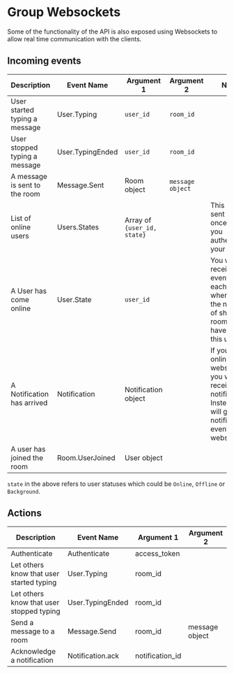 # Group Websockets

Some of the functionality of the API is also exposed using Websockets to allow real time communication with the clients.

## Incoming events

Description                           | Event Name       | Argument 1                           | Argument 2       | Notes
------------------------------------- | ---------------- | ------------------------------------ | ---------------- | --------
User started typing a message         | User.Typing      | `user_id`                            | `room_id`        |
User stopped typing a message         | User.TypingEnded | `user_id`                            | `room_id`        |
A message is sent to the room         | Message.Sent     | Room object                          | `message object` |
List of online users                  | Users.States     | Array of `{user_id, state}`          |                  | This event is sent only once after you authenticate your socket
A User has come online                | User.State       | `user_id`                            |                  | You will receive N events for each user where N is the number of shared rooms you have with this user
A Notification has arrived            | Notification     | Notification object                  |                  | If you are online using websockets, you will not receive push notifications. Instead you will get the notification event on websockets.
A user has joined the room            | Room.UserJoined  | User object                          |                  |

`state` in the above refers to user statuses which could be `Online`, `Offline` or `Background`.

## Actions

Description                              | Event Name       | Argument 1                           | Argument 2
---------------------------------------- | ---------------- | ------------------------------------ | --------------
Authenticate                             | Authenticate     | access_token
Let others know that user started typing | User.Typing      | room_id
Let others know that user stopped typing | User.TypingEnded | room_id
Send a message to a room                 | Message.Send     | room_id                              | message object
Acknowledge a notification               | Notification.ack | notification_id                      |